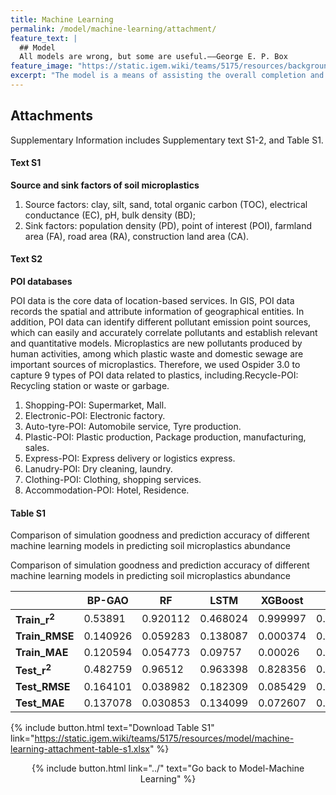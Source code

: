 ```yaml
---
title: Machine Learning
permalink: /model/machine-learning/attachment/
feature_text: |
  ## Model
  All models are wrong, but some are useful.——George E. P. Box
feature_image: "https://static.igem.wiki/teams/5175/resources/background/bg-model.jpg"
excerpt: "The model is a means of assisting the overall completion and implementation of a project through computational methods."
---
```


## Attachments

Supplementary Information includes Supplementary text S1-2, and Table S1.

#### Text S1

**Source and sink factors of soil microplastics**

1. Source factors: clay, silt, sand, total organic carbon (TOC), electrical conductance (EC), pH, bulk density (BD);
2. Sink factors: population density (PD), point of interest (POI), farmland area (FA), road area (RA), construction land area (CA).

#### Text S2

**POI databases**

POI data is the core data of location-based services. In GIS, POI data records the spatial and attribute information of geographical entities. In addition, POI data can identify different pollutant emission point sources, which can easily and accurately correlate pollutants and establish relevant and quantitative models. Microplastics are new pollutants produced by human activities, among which plastic waste and domestic sewage are important sources of microplastics. Therefore, we used Ospider 3.0 to capture 9 types of POI data related to plastics, including.Recycle-POI: Recycling station or waste or garbage.

1.	Shopping-POI: Supermarket, Mall.
2.	Electronic-POI: Electronic factory.
3. 	Auto-tyre-POI: Automobile service, Tyre production.
4.	Plastic-POI: Plastic production, Package production, manufacturing, sales.
5.	Express-POI: Express delivery or logistics express.
6.	Lanudry-POI: Dry cleaning, laundry.
7.	Clothing-POI: Clothing, shopping services.
8.	Accommodation-POI: Hotel, Residence.

#### Table S1

Comparison of simulation goodness and prediction accuracy of different machine learning models in predicting soil microplastics abundance

<figcaption class="caption table_caption">Comparison of simulation goodness and prediction accuracy of different machine learning models in predicting soil microplastics abundance</figcaption>

|                         | **BP-GAO** | **RF**   | **LSTM** | **XGBoost** | **RBF**  | **SVR-RBF** |
| ----------------------- | ---------- | -------- | -------- | ----------- | -------- | ----------- |
| **Train_r<sup>2</sup>** | 0.53891    | 0.920112 | 0.468024 | 0.999997    | 0.999728 | 0.935819    |
| **Train_RMSE**          | 0.140926   | 0.059283 | 0.138087 | 0.000374    | 0.003821 | 0.062681    |
| **Train_MAE**           | 0.120594   | 0.054773 | 0.09757  | 0.00026     | 0.002627 | 0.045125    |
| **Test_r<sup>2</sup>**  | 0.482759   | 0.96512  | 0.963398 | 0.828356    | 0.410678 | 0.984548    |
| **Test_RMSE**           | 0.164101   | 0.038982 | 0.182309 | 0.085429    | 0.147808 | 0.015366    |
| **Test_MAE**            | 0.137078  | 0.030853| 0.134099 | 0.072607    | 0.129603 | 0.011207   |

{% include button.html text="Download Table S1" link="https://static.igem.wiki/teams/5175/resources/model/machine-learning-attachment-table-s1.xlsx" %}

<center>{% include button.html link="../" text="Go back to Model-Machine Learning" %}</center>
